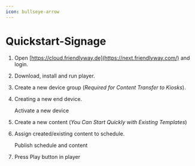 ```yaml
---
icon: bullseye-arrow
---
```


# Quickstart-Signage

1. Open [https://cloud.friendlyway.de](https://next.friendlyway.com/) and login.
2. Download, install and run player.
3. Create a new device group (_Required for Content Transfer to Kiosks_).
4.  Creating a new end device.

    Activate a new device&#x20;
5. Create a new content (_You Can Start Quickly with Existing Templates_)
6.  Assign created/existing content to schedule.

    Publish schedule and content
7. Press Play button in player
